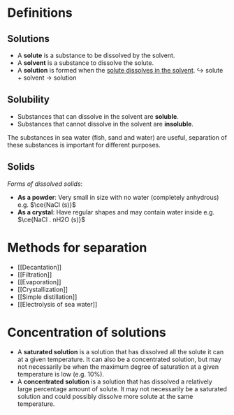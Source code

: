 # Definitions
## Solutions
- A **solute** is a substance to be dissolved by the solvent.
- A **solvent** is a substance to dissolve the solute.
- A **solution** is formed when the <u>solute dissolves in the solvent</u>.
↪️ solute + solvent → solution

## Solubility
- Substances that can dissolve in the solvent are **soluble**.
- Substances that cannot dissolve in the solvent are **insoluble**.

The substances in sea water (fish, sand and water) are useful, separation of these substances is important for different purposes.

## Solids
*Forms of dissolved solids*:
- **As a powder**: Very small in size with no water (completely anhydrous)
  e.g. $\ce{NaCl (s)}$
- **As a crystal**: Have regular shapes and may contain water inside
  e.g. $\ce{NaCl . nH2O (s)}$

# Methods for separation
- [[Decantation]]
- [[Filtration]]
- [[Evaporation]]
- [[Crystallization]]
- [[Simple distillation]]
- [[Electrolysis of sea water]]

# Concentration of solutions
- A **saturated solution** is a solution that has <span class="hi-green">dissolved all the solute it can at a given temperature</span>. It can also be a concentrated solution, but may not necessarily be when the maximum degree of saturation at a given temperature is low (e.g. 10%).
- A **concentrated solution** is a solution that has <span class="hi-green">dissolved a relatively large percentage amount of solute</span>. It may not necessarily be a saturated solution and could possibly dissolve more solute at the same temperature.
